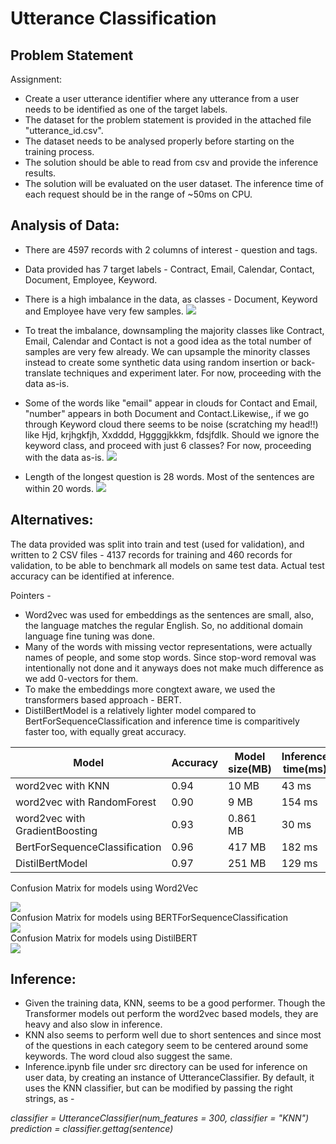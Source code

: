 # Utterance Classification

## Problem Statement

Assignment: 

- Create a user utterance identifier where any utterance from a user needs to be identified as one of the target labels. 
- The dataset for the problem statement is provided in the attached file "utterance_id.csv".
- The dataset needs to be analysed properly before starting on the training process.
- The solution should be able to read from csv and provide the inference results.
- The solution will be evaluated on the user dataset. The inference time of each request should be in the range of ~50ms on CPU.
 
## Analysis of Data: 

- There are 4597 records with 2 columns of interest - question and tags.
- Data provided has 7 target labels - Contract, Email, Calendar, Contact, Document, Employee, Keyword.
- There is a high imbalance in the data, as classes - Document, Keyword and Employee have very few samples. <IMG SRC="./images/Target Distribution.png">
- To treat the imbalance, downsampling the majority classes like Contract, Email, Calendar and Contact is not a good idea as the total number of samples are very few already. We can upsample the minority classes instead to create some synthetic data using random insertion or back-translate techniques and experiment later. For now, proceeding with the data as-is.
- Some of the words like "email" appear in clouds for Contact and Email, "number" appears in both Document and Contact.Likewise,, if we go through Keyword cloud there seems to be noise (scratching my head!!) like Hjd, krjhgkfjh, Xxdddd, Hggggjkkkm, fdsjfdlk. Should we ignore the keyword class, and proceed with just 6 classes? For now, proceeding with the data as-is. <IMG SRC="./images/Word Clouds.png">

- Length of the longest question is 28 words. Most of the sentences are within 20 words. <IMG SRC="./images/Word Count.png">

## Alternatives:
 
The data provided was split into train and test (used for validation), and written to 2 CSV files - 4137 records for training and 460 records for validation, to be able to benchmark all models on same test data. Actual test accuracy can be identified at inference.

Pointers - 
- Word2vec was used for embeddings as the sentences are small, also, the language matches the regular English. So, no additional domain language fine tuning was done.
- Many of the words with missing vector representations, were actually names of people, and some stop words. Since stop-word removal was intentionally not done and it anyways does not make much difference as we add 0-vectors for them.
- To make the embeddings more congtext aware, we used the transformers based approach - BERT. 
- DistilBertModel is a relatively lighter model compared to BertForSequenceClassification and inference time is comparitively faster too, with equally great accuracy. 

|Model|Accuracy| Model size(MB)|Inference time(ms)|
|---|---|---|---|
| word2vec with KNN | 0.94 | 10 MB | 43 ms|
| word2vec with RandomForest | 0.90 | 9 MB | 154 ms|
| word2vec with GradientBoosting | 0.93 | 0.861 MB | 30 ms|
| BertForSequenceClassification |  0.96 | 417 MB | 182 ms|
| DistilBertModel | 0.97 | 251 MB | 129 ms|
  
Confusion Matrix for models using Word2Vec</BR>
  
<IMG SRC="./images/Word2Vec CM.png">
<BR>
Confusion Matrix for models using BERTForSequenceClassification
<BR>
<IMG SRC="./images/BERTSeqClass CM.png">
<BR>
Confusion Matrix for models using DistilBERT
<BR>
<IMG SRC="./images/DistilBERT CM.png">
<BR>
  
## Inference:
- Given the training data, KNN, seems to be a good performer. Though the Transformer models out perform the word2vec based models, they are heavy and also slow in inference.
- KNN also seems to perform well due to short sentences and since most of the questions in each category seem to be centered around some keywords. The word cloud also suggest the same. 
- Inference.ipynb file under src directory can be used for inference on user data, by creating an instance of UtteranceClassifier. By default, it uses the KNN classifier, but can be modified by passing the right strings, as - 

<i>
classifier = UtteranceClassifier(num_features = 300, classifier = "KNN")<BR>
prediction = classifier.gettag(sentence)
 </i>

